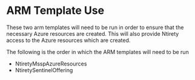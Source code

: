 # ARM Template Use

These two arm templates will need to be run in order to ensure that the necessary Azure resources are created. This will also provide Ntirety access to the Azure resources which are created. 

The following is the order in which the ARM templates will need to be run 

* NtiretyMsspAzureResources
* NtiretySentinelOffering
